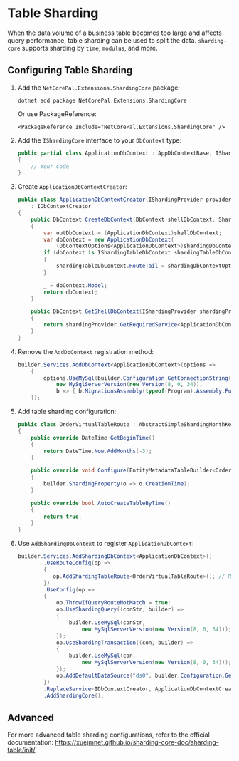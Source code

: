 # Table Sharding

When the data volume of a business table becomes too large and affects query performance, table sharding can be used to split the data. `sharding-core` supports sharding by `time`, `modulus`, and more.

## Configuring Table Sharding

1. Add the `NetCorePal.Extensions.ShardingCore` package:

      ```shell
      dotnet add package NetCorePal.Extensions.ShardingCore
      ```
      Or use PackageReference:
      ```
      <PackageReference Include="NetCorePal.Extensions.ShardingCore" />
      ```

2. Add the `IShardingCore` interface to your `DbContext` type:

      ```csharp
      public partial class ApplicationDbContext : AppDbContextBase, IShardingCore
      {
          // Your Code
      }
      ```

3. Create `ApplicationDbContextCreator`:

    ```csharp
    public class ApplicationDbContextCreator(IShardingProvider provider)
        : IDbContextCreator
    {
        public DbContext CreateDbContext(DbContext shellDbContext, ShardingDbContextOptions shardingDbContextOptions)
        {
            var outDbContext = (ApplicationDbContext)shellDbContext;
            var dbContext = new ApplicationDbContext(
                (DbContextOptions<ApplicationDbContext>)shardingDbContextOptions.DbContextOptions, outDbContext.Mediator);
            if (dbContext is IShardingTableDbContext shardingTableDbContext)
            {
                shardingTableDbContext.RouteTail = shardingDbContextOptions.RouteTail;
            }
    
            _ = dbContext.Model;
            return dbContext;
        }
    
        public DbContext GetShellDbContext(IShardingProvider shardingProvider)
        {
            return shardingProvider.GetRequiredService<ApplicationDbContext>();
        }
    }
    ```

4. Remove the `AddDbContext` registration method:
    ```csharp
    builder.Services.AddDbContext<ApplicationDbContext>(options =>
        {
            options.UseMySql(builder.Configuration.GetConnectionString("Mysql"),
                new MySqlServerVersion(new Version(8, 0, 34)),
                b => { b.MigrationsAssembly(typeof(Program).Assembly.FullName); });
        });
    ```

5. Add table sharding configuration:

    ```csharp
    public class OrderVirtualTableRoute : AbstractSimpleShardingMonthKeyDateTimeVirtualTableRoute<Order>
    {
        public override DateTime GetBeginTime()
        {
            return DateTime.Now.AddMonths(-3);
        }
   
        public override void Configure(EntityMetadataTableBuilder<Order> builder)
        {
            builder.ShardingProperty(o => o.CreationTime);
        }
   
        public override bool AutoCreateTableByTime()
        {
            return true;
        }
    }
    ```

6. Use `AddShardingDbContext` to register `ApplicationDbContext`:

    ```csharp
    builder.Services.AddShardingDbContext<ApplicationDbContext>()
            .UseRouteConfig(op =>
            {
               op.AddShardingTableRoute<OrderVirtualTableRoute>(); // Register table sharding configuration
            })
            .UseConfig(op =>
            {
                op.ThrowIfQueryRouteNotMatch = true;
                op.UseShardingQuery((conStr, builder) =>
                {
                    builder.UseMySql(conStr,
                        new MySqlServerVersion(new Version(8, 0, 34)));
                });
                op.UseShardingTransaction((con, builder) =>
                {
                    builder.UseMySql(con,
                        new MySqlServerVersion(new Version(8, 0, 34)));
                });
                op.AddDefaultDataSource("ds0", builder.Configuration.GetConnectionString("Mysql")); // Configure write database
            })
            .ReplaceService<IDbContextCreator, ApplicationDbContextCreator>()
            .AddShardingCore();
    ```

## Advanced

For more advanced table sharding configurations, refer to the official documentation: https://xuejmnet.github.io/sharding-core-doc/sharding-table/init/

